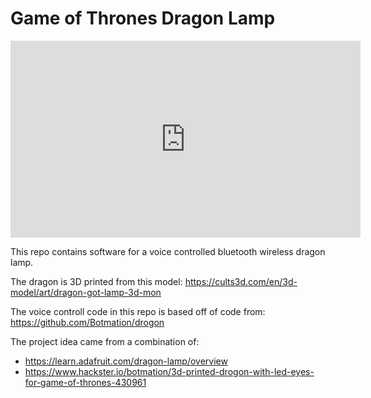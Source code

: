# Game of Thrones Dragon Lamp

<iframe width="560" height="315" src="https://www.youtube.com/embed/zQ4S6aT5Gy0" frameborder="0" allow="accelerometer; autoplay; encrypted-media; gyroscope; picture-in-picture" allowfullscreen></iframe>

This repo contains software for a voice controlled bluetooth wireless dragon lamp.

The dragon is 3D printed from this model: https://cults3d.com/en/3d-model/art/dragon-got-lamp-3d-mon

The voice controll code in this repo is based off of code from: https://github.com/Botmation/drogon

The project idea came from a combination of:
* https://learn.adafruit.com/dragon-lamp/overview
* https://www.hackster.io/botmation/3d-printed-drogon-with-led-eyes-for-game-of-thrones-430961

